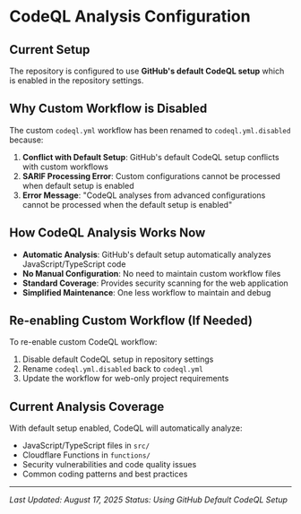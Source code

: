 # CodeQL Analysis Configuration

## Current Setup

The repository is configured to use **GitHub's default CodeQL setup** which is enabled in the repository settings.

## Why Custom Workflow is Disabled

The custom `codeql.yml` workflow has been renamed to `codeql.yml.disabled` because:

1. **Conflict with Default Setup**: GitHub's default CodeQL setup conflicts with custom workflows
2. **SARIF Processing Error**: Custom configurations cannot be processed when default setup is enabled
3. **Error Message**: "CodeQL analyses from advanced configurations cannot be processed when the default setup is enabled"

## How CodeQL Analysis Works Now

- **Automatic Analysis**: GitHub's default setup automatically analyzes JavaScript/TypeScript code
- **No Manual Configuration**: No need to maintain custom workflow files
- **Standard Coverage**: Provides security scanning for the web application
- **Simplified Maintenance**: One less workflow to maintain and debug

## Re-enabling Custom Workflow (If Needed)

To re-enable custom CodeQL workflow:

1. Disable default CodeQL setup in repository settings
2. Rename `codeql.yml.disabled` back to `codeql.yml`
3. Update the workflow for web-only project requirements

## Current Analysis Coverage

With default setup enabled, CodeQL will automatically analyze:

- JavaScript/TypeScript files in `src/`
- Cloudflare Functions in `functions/`
- Security vulnerabilities and code quality issues
- Common coding patterns and best practices

---

_Last Updated: August 17, 2025_
_Status: Using GitHub Default CodeQL Setup_
